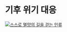 

# 기후 위기 대응

[![스스로 멸먕의 길을 걷는 인류](https://user-images.githubusercontent.com/13324737/178131419-54e8ff76-b405-4a2c-b9e3-b6d80140ef77.png)](https://www.youtube.com/embed/sMjAroVIp0k)




